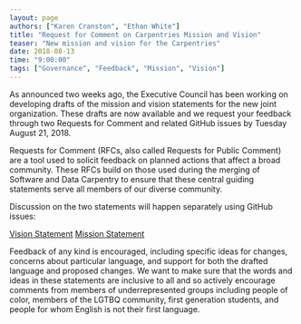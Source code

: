 ```yaml
---
layout: page
authors: ["Karen Cranston", "Ethan White"]
title: "Request for Comment on Carpentries Mission and Vision"
teaser: "New mission and vision for the Carpentries"
date: 2018-08-13
time: "9:00:00"
tags: ["Governance", "Feedback", "Mission", "Vision"]
---
```


As announced two weeks ago, the Executive Council has been working on developing
drafts of the mission and vision statements for the new joint
organization. These drafts are now available and we request your feedback
through two Requests for Comment and related GitHub issues by Tuesday August 21, 2018.

Requests for Comment (RFCs, also called Requests for Public Comment) are a tool
used to solicit feedback on planned actions that affect a broad community. These
RFCs build on those used during the merging of Software and Data Carpentry to
ensure that these central guiding statements serve all members of our diverse
community.

Discussion on the two statements will happen separately using GitHub issues:

[Vision Statement](https://github.com/carpentries/executive-council-info/issues/2)
[Mission Statement](https://github.com/carpentries/executive-council-info/issues/1)

Feedback of any kind is encouraged, including specific ideas for changes,
concerns about particular language, and support for both the drafted language
and proposed changes. We want to make sure that the words and ideas in these
statements are inclusive to all and so actively encourage comments from members
of underrepresented groups including people of color, members of the LGTBQ
community, first generation students, and people for whom English is not their
first language.
